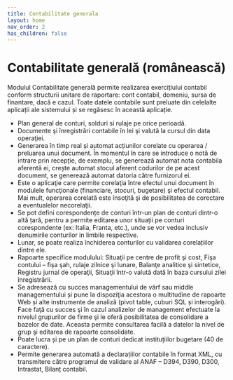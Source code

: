 ```yaml
---
title: Contabilitate generala
layout: home
nav_order: 2
has_children: false
---
```


# Contabilitate generală (românească)
Modulul Contabilitate generală permite realizarea exercițiului contabil conform structurii unitare de raportare: cont contabil, domeniu, sursa de finantare, dacă e cazul. Toate datele contabile sunt preluate din celelalte aplicații ale sistemului și se regăsesc în această aplicație.

- Plan general de conturi, solduri si rulaje pe orice perioadă.
- Documente şi înregistrări contabile în lei şi valută la cursul din data operaţiei.
- Generarea în timp real și automat acțiunilor corelate cu operarea / preluarea unui document. În momentul în care se introduce o notă de intrare prin recepție, de exemplu, se generează automat nota contabila aferentă ei, crește automat stocul aferent codurilor de pe acest document, se generează automat datoria către furnizorul ei.
- Este o aplicaţie care permite corelaţia între efectul unui document în modulele funcţionale (financiare, stocuri, bugetare) şi efectul contabil. Mai mult, operarea corelată este însoţită şi de posibilitatea de corectare a eventualelor necorelaţii.
- Se pot defini corespondențe de conturi într-un plan de conturi dintr-o altă țară, pentru a permite editarea unor situații pe conturi corespondente (ex: Italia, Franta, etc.), unde se vor vedea inclusiv denumirile conturilor in limbile respective.
- Lunar, se poate realiza închiderea conturilor cu validarea corelațiilor dintre ele.
- Rapoarte specifice modulului: Situaţii pe centre de profit şi cost, Fişa contului – fişa şah, rulaje zilnice şi lunare, Balanţe analitice şi sintetice, Registru jurnal de operaţii, Situaţii într-o valută dată în baza cursului zilei înregistrării.
- Se adresează cu succes managementului de vârf sau middle managementului și pune la dispoziţia acestora o multitudine de rapoarte Web și alte instrumente de analiză (pivot table, cuburi SQL și interogări). Face faţă cu succes şi în cazul analizelor de management efectuate la nivelul grupurilor de firme şi le oferă posibilitatea de consolidare a bazelor de date. Aceasta permite consultarea facilă a datelor la nivel de grup şi editarea de rapoarte consolidate.
- Poate lucra și pe un plan de conturi dedicat instituțiilor bugetare (40 de caractere).
- Permite generarea automată a declarațiilor contabile în format XML, cu transmitere către programul de validare al ANAF – D394, D390, D300, Intrastat, Bilanț contabil.

